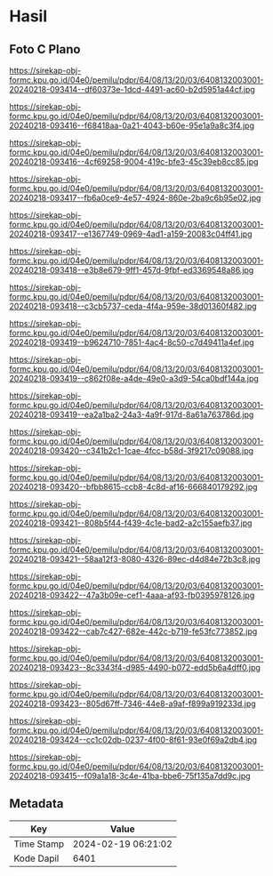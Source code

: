 # Hasil

## Foto C Plano

https://sirekap-obj-formc.kpu.go.id/04e0/pemilu/pdpr/64/08/13/20/03/6408132003001-20240218-093414--df60373e-1dcd-4491-ac60-b2d5951a44cf.jpg

https://sirekap-obj-formc.kpu.go.id/04e0/pemilu/pdpr/64/08/13/20/03/6408132003001-20240218-093416--f68418aa-0a21-4043-b60e-95e1a9a8c3f4.jpg

https://sirekap-obj-formc.kpu.go.id/04e0/pemilu/pdpr/64/08/13/20/03/6408132003001-20240218-093416--4cf69258-9004-419c-bfe3-45c39eb8cc85.jpg

https://sirekap-obj-formc.kpu.go.id/04e0/pemilu/pdpr/64/08/13/20/03/6408132003001-20240218-093417--fb6a0ce9-4e57-4924-860e-2ba9c6b95e02.jpg

https://sirekap-obj-formc.kpu.go.id/04e0/pemilu/pdpr/64/08/13/20/03/6408132003001-20240218-093417--e1367749-0969-4ad1-a159-20083c04ff41.jpg

https://sirekap-obj-formc.kpu.go.id/04e0/pemilu/pdpr/64/08/13/20/03/6408132003001-20240218-093418--e3b8e679-9ff1-457d-9fbf-ed3369548a86.jpg

https://sirekap-obj-formc.kpu.go.id/04e0/pemilu/pdpr/64/08/13/20/03/6408132003001-20240218-093418--c3cb5737-ceda-4f4a-959e-38d01360f482.jpg

https://sirekap-obj-formc.kpu.go.id/04e0/pemilu/pdpr/64/08/13/20/03/6408132003001-20240218-093419--b9624710-7851-4ac4-8c50-c7d49411a4ef.jpg

https://sirekap-obj-formc.kpu.go.id/04e0/pemilu/pdpr/64/08/13/20/03/6408132003001-20240218-093419--c862f08e-a4de-49e0-a3d9-54ca0bdf144a.jpg

https://sirekap-obj-formc.kpu.go.id/04e0/pemilu/pdpr/64/08/13/20/03/6408132003001-20240218-093419--ea2a1ba2-24a3-4a9f-917d-8a61a763786d.jpg

https://sirekap-obj-formc.kpu.go.id/04e0/pemilu/pdpr/64/08/13/20/03/6408132003001-20240218-093420--c341b2c1-1cae-4fcc-b58d-3f9217c09088.jpg

https://sirekap-obj-formc.kpu.go.id/04e0/pemilu/pdpr/64/08/13/20/03/6408132003001-20240218-093420--bfbb8615-ccb8-4c8d-af16-666840179292.jpg

https://sirekap-obj-formc.kpu.go.id/04e0/pemilu/pdpr/64/08/13/20/03/6408132003001-20240218-093421--808b5f44-f439-4c1e-bad2-a2c155aefb37.jpg

https://sirekap-obj-formc.kpu.go.id/04e0/pemilu/pdpr/64/08/13/20/03/6408132003001-20240218-093421--58aa12f3-8080-4326-89ec-d4d84e72b3c8.jpg

https://sirekap-obj-formc.kpu.go.id/04e0/pemilu/pdpr/64/08/13/20/03/6408132003001-20240218-093422--47a3b09e-cef1-4aaa-af93-fb0395978126.jpg

https://sirekap-obj-formc.kpu.go.id/04e0/pemilu/pdpr/64/08/13/20/03/6408132003001-20240218-093422--cab7c427-682e-442c-b719-fe53fc773852.jpg

https://sirekap-obj-formc.kpu.go.id/04e0/pemilu/pdpr/64/08/13/20/03/6408132003001-20240218-093423--8c3343f4-d985-4490-b072-edd5b6a4dff0.jpg

https://sirekap-obj-formc.kpu.go.id/04e0/pemilu/pdpr/64/08/13/20/03/6408132003001-20240218-093423--805d67ff-7346-44e8-a9af-f899a919233d.jpg

https://sirekap-obj-formc.kpu.go.id/04e0/pemilu/pdpr/64/08/13/20/03/6408132003001-20240218-093424--cc1c02db-0237-4f00-8f61-93e0f69a2db4.jpg

https://sirekap-obj-formc.kpu.go.id/04e0/pemilu/pdpr/64/08/13/20/03/6408132003001-20240218-093415--f09a1a18-3c4e-41ba-bbe6-75f135a7dd9c.jpg


## Metadata

| Key        | Value               |
| ---------- | ------------------- |
| Time Stamp | 2024-02-19 06:21:02 |
| Kode Dapil | 6401                |



